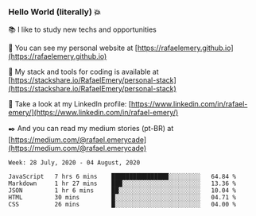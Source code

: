 ### Hello World (literally) :boom:
 
 :books:  I like to study new techs and opportunities
 
 :rocket:  You can see my personal website at [https://rafaelemery.github.io](https://rafaelemery.github.io)
 
 :hammer: My stack and tools for coding is available at [https://stackshare.io/RafaelEmery/personal-stack](https://stackshare.io/RafaelEmery/personal-stack)
 
 :busts_in_silhouette:  Take a look at my LinkedIn profile: [https://www.linkedin.com/in/rafael-emery/](https://www.linkedin.com/in/rafael-emery/)
 
 :black_nib:  And you can read my medium stories (pt-BR) at [https://medium.com/@rafael.emerycade](https://medium.com/@rafael.emerycade)

<!--START_SECTION:waka-->
```text
Week: 28 July, 2020 - 04 August, 2020

JavaScript   7 hrs 6 mins    ████████████████░░░░░░░░░   64.84 % 
Markdown     1 hr 27 mins    ███░░░░░░░░░░░░░░░░░░░░░░   13.36 % 
JSON         1 hr 6 mins     ██░░░░░░░░░░░░░░░░░░░░░░░   10.04 % 
HTML         30 mins         █░░░░░░░░░░░░░░░░░░░░░░░░   04.71 % 
CSS          26 mins         █░░░░░░░░░░░░░░░░░░░░░░░░   04.00 %
```
<!--END_SECTION:waka-->
